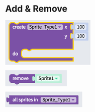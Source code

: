 # Add & Remove

![Adds an instance of the sprite type at the x and y location](.gitbook/assets/image%20%2865%29.png)

![Remove the selected sprite from the canvas](.gitbook/assets/image%20%2830%29.png)

![Get a list of all of the sprites of the selected sprite type](.gitbook/assets/image%20%2818%29.png)

## 


